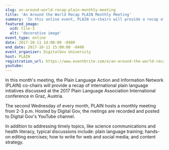 ```yaml
---
slug: an-around-world-recap-plain-monthly-meeting
title: 'An Around the World Recap PLAIN Monthly Meeting'
summary: 'In this online event, PLAIN co-chairs will provide a recap of international plain language initiatives discussed at the 2017 Plain Language Association International conference in Graz, Austria'
featured_image: 
  uid: tile-3
  alt: 'decorative image'
event_type: online
date: 2017-10-11 14:00:00 -0400
end_date: 2017-10-11 15:00:00 -0400
event_organizer: DigitalGov University
host: PLAIN
registration_url: https://www.eventbrite.com/e/an-around-the-world-recap-plain-monthly-meeting-registration-38539458558
youtube: 
---
```


In this month's meeting, the Plain Language Action and Information Network (PLAIN) co-chairs will provide a recap of international plain language intiatives discussed at the 2017 Plain
Language Association International conference in Graz, Austria.

The second Wednesday of every month, PLAIN hosts a monthly meeting from 2-3 p.m. Hosted by Digital Gov, the metings are recorded and posted to Digital Gov's YouTube channel.
 
In addition to addressing timely topics, like science communications and health literacy, typical discussions include: plain language training; hands-on editing exercises; how to write for web and social media; and content strategy.
